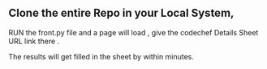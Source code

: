 ## Clone the entire Repo in your Local System,

RUN the front.py file and a page will load , give the codechef Details Sheet URL link there .

The results will get filled in the sheet by within minutes.

